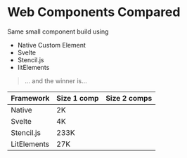 # Web Components Compared

Same small component build using

- Native Custom Element
- Svelte
- Stencil.js
- litElements

> ... and the winner is...

| Framework   | Size 1 comp | Size 2 comps |
| ----------- | ----------- | ------------ |
| Native      | 2K          |              |
| Svelte      | 4K          |              |
| Stencil.js  | 233K        |              |
| LitElements | 27K         |              |
